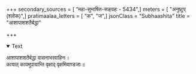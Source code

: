 +++
secondary_sources = [ "महा-सुभाषित-सङ्ग्रहः - 5434",]
meters = [ "अनुष्टुप् (श्लोक)",]
pratimaalaa_letters = [ "क", "ज",]
jsonClass = "Subhaashita"
title = "आशापाशशतैर्बद्धा"

+++

<details open><summary>Text</summary>

आशापाशशतैर्बद्धा वासनाभरवाहिनः।  
कायात् कायमुपायान्ति वृक्षाद् वृक्षमिवाण्डजाः॥
</details>
